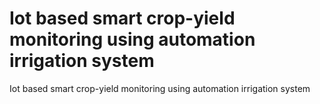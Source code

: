 # Iot based smart crop-yield monitoring using automation irrigation system

 Iot based smart crop-yield monitoring using automation irrigation system
